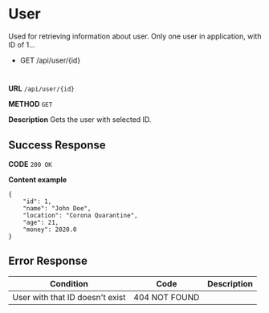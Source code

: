 # User

Used for retrieving information about user.
Only one user in application, with ID of 1...

* GET /api/user/{id}
#
**URL** ``` /api/user/{id} ```

**METHOD** ``` GET ```

**Description** Gets the user with selected ID.

## Success Response

**CODE** ``` 200 OK ```

**Content example**
```
{
    "id": 1,
    "name": "John Doe",
    "location": "Corona Quarantine",
    "age": 21,
    "money": 2020.0
}
```
## Error Response

|Condition|Code|Description|
|:---:|:---:|:---:|
|User with that ID doesn't exist|404 NOT FOUND||